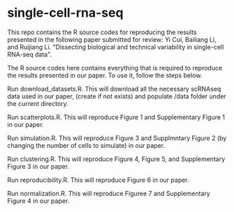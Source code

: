 # single-cell-rna-seq

This repo contains the R source codes for reproducing the results presented in the following paper submitted for review:
Yi Cui, Bailiang Li, and Ruijiang Li. "Dissecting biological and technical variability in single-cell RNA-seq data".

The R source codes here contains everything that is required to reproduce the results presented in our paper. To use it, follow the steps below.

Run download_datasets.R. This will download all the necessary scRNAseq data used in our paper, (create if not exists) and populate /data folder under the current directory.

Run scatterplots.R. This will reproduce Figure 1 and Supplementary Figure 1 in our paper.

Run simulation.R. This will reproduce Figure 3 and Supplmntary Figure 2 (by changing the number of cells to simulate) in our paper.

Run clustering.R. This will reproduce Figure 4, Figure 5, and Supplementary Figure 3 in our paper.

Run reproducibility.R. This will reproduce Figure 6 in our paper.

Run normalization.R. This will reproduce Figuree 7 and Supplementary Figure 4 in our paper. 
